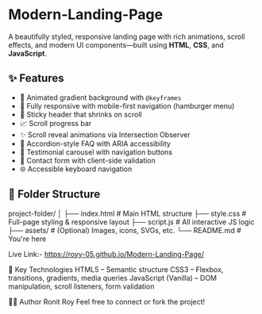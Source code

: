 # Modern-Landing-Page
A beautifully styled, responsive landing page with rich animations, scroll effects, and modern UI components—built using **HTML**, **CSS**, and **JavaScript**.

## ✨ Features

- 🎨 Animated gradient background with `@keyframes`
- 📱 Fully responsive with mobile-first navigation (hamburger menu)
- 🔽 Sticky header that shrinks on scroll
- 📈 Scroll progress bar
- ✨ Scroll reveal animations via Intersection Observer
- 🧩 Accordion-style FAQ with ARIA accessibility
- 👥 Testimonial carousel with navigation buttons
- 💬 Contact form with client-side validation
- 🌐 Accessible keyboard navigation

## 📁 Folder Structure

project-folder/
│
├── index.html # Main HTML structure
├── style.css # Full-page styling & responsive layout
├── script.js # All interactive JS logic
├── assets/ # (Optional) Images, icons, SVGs, etc.
└── README.md # You're here

Live Link:-  https://royy-05.github.io/Modern-Landing-Page/

🧠 Key Technologies
HTML5 – Semantic structure
CSS3 – Flexbox, transitions, gradients, media queries
JavaScript (Vanilla) – DOM manipulation, scroll listeners, form validation

🙋‍♂️ Author
Ronit Roy
Feel free to connect or fork the project!
